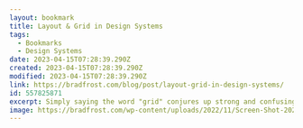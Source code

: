 ```yaml
---
layout: bookmark
title: Layout & Grid in Design Systems
tags:
  - Bookmarks
  - Design Systems
date: 2023-04-15T07:28:39.290Z
created: 2023-04-15T07:28:39.290Z
modified: 2023-04-15T07:28:39.290Z
link: https://bradfrost.com/blog/post/layout-grid-in-design-systems/
id: 557825871
excerpt: Simply saying the word "grid" conjures up strong and confusing feelings. Kinda like puberty! With so much history and so many different (and sometimes competing) paradigms, it's no wonder conversations around layout and grid are so fraught, confusing, and contentious. I'm long overdue to share how w
image: https://bradfrost.com/wp-content/uploads/2022/11/Screen-Shot-2022-11-13-at-11.31.22-AM-1024x579.png
---
```

